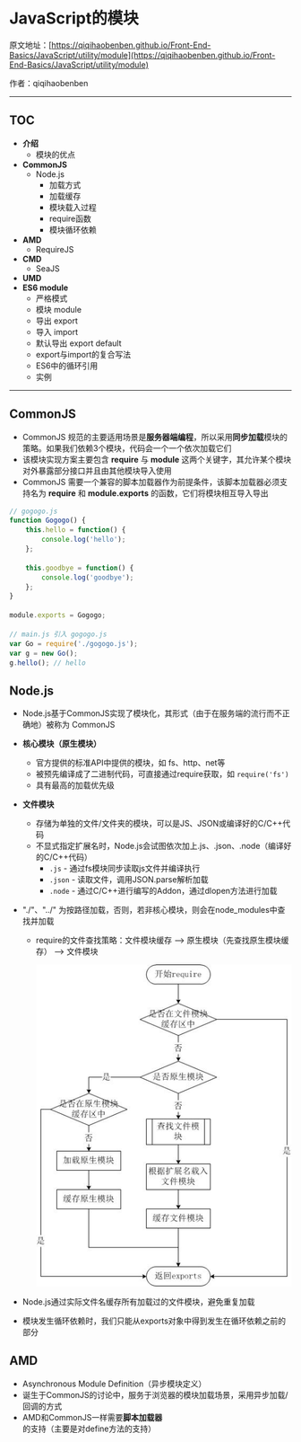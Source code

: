 # JavaScript的模块

原文地址：[https://qiqihaobenben.github.io/Front-End-Basics/JavaScript/utility/module](https://qiqihaobenben.github.io/Front-End-Basics/JavaScript/utility/module)

作者：qiqihaobenben

---

## TOC

* **介绍**
  * 模块的优点
* **CommonJS**
  * Node.js
    * 加载方式
    * 加载缓存
    * 模块载入过程
    * require函数
    * 模块循环依赖
* **AMD**
  * RequireJS
* **CMD**
  * SeaJS
* **UMD**
* **ES6 module**
  * 严格模式
  * 模块 module
  * 导出 export
  * 导入 import
  * 默认导出 export default
  * export与import的复合写法
  * ES6中的循环引用
  * 实例

---

## CommonJS

* CommonJS 规范的主要适用场景是**服务器端编程**，所以采用**同步加载**模块的策略。如果我们依赖3个模块，代码会一个一个依次加载它们
* 该模块实现方案主要包含 **require** 与 **module** 这两个关键字，其允许某个模块对外暴露部分接口并且由其他模块导入使用
* CommonJS 需要一个兼容的脚本加载器作为前提条件，该脚本加载器必须支持名为 **require** 和 **module.exports** 的函数，它们将模块相互导入导出

```js
// gogogo.js
function Gogogo() {
    this.hello = function() {
        console.log('hello');
    };

    this.goodbye = function() {
        console.log('goodbye');
    };
}

module.exports = Gogogo;

// main.js 引入 gogogo.js
var Go = require('./gogogo.js');
var g = new Go();
g.hello(); // hello
```

## Node.js

* Node.js基于CommonJS实现了模块化，其形式（由于在服务端的流行而不正确地）被称为 CommonJS
* **核心模块（原生模块）**
  * 官方提供的标准API中提供的模块，如 fs、http、net等
  * 被预先编译成了二进制代码，可直接通过require获取，如 `require('fs')` 
  * 具有最高的加载优先级
* **文件模块**
  * 存储为单独的文件/文件夹的模块，可以是JS、JSON或编译好的C/C++代码
  * 不显式指定扩展名时，Node.js会试图依次加上.js、.json、.node（编译好的C/C++代码）
    * `.js` - 通过fs模块同步读取js文件并编译执行
    * `.json` - 读取文件，调用JSON.parse解析加载
    * `.node` - 通过C/C++进行编写的Addon，通过dlopen方法进行加载
* "./"、"../" 为按路径加载，否则，若非核心模块，则会在node\_modules中查找并加载

  * require的文件查找策略：文件模块缓存 --&gt; 原生模块（先查找原生模块缓存） --&gt; 文件模块

    ![](/assets/image1.jpg)

* Node.js通过实际文件名缓存所有加载过的文件模块，避免重复加载

* 模块发生循环依赖时，我们只能从exports对象中得到发生在循环依赖之前的部分

## AMD

* Asynchronous Module Definition（异步模块定义）
* 诞生于CommonJS的讨论中，服务于浏览器的模块加载场景，采用异步加载/回调的方式
* AMD和CommonJS一样需要**脚本加载器**的支持（主要是对define方法的支持）





